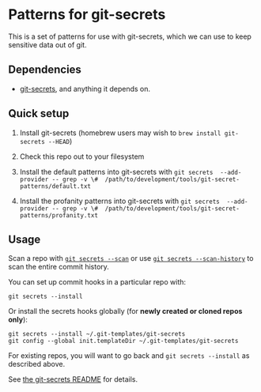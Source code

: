 # Patterns for git-secrets

This is a set of patterns for use with git-secrets, which we can use to keep sensitive data out of git.

## Dependencies

 - [git-secrets](https://github.com/awslabs/git-secrets), and anything it depends on.

## Quick setup

1. Install git-secrets (homebrew users may wish to `brew install git-secrets --HEAD`)

1. Check this repo out to your filesystem

1. Install the default patterns into git-secrets with `git secrets  --add-provider -- grep -v \#  /path/to/development/tools/git-secret-patterns/default.txt`

1. Install the profanity patterns into git-secrets with `git secrets  --add-provider -- grep -v \#  /path/to/development/tools/git-secret-patterns/profanity.txt`

## Usage

Scan a repo with [`git secrets --scan`](https://github.com/awslabs/git-secrets#options-for-scan) or use [`git secrets --scan-history`](https://github.com/awslabs/git-secrets#operation-modes) to scan the entire commit history.

You can set up commit hooks in a particular repo with:

```
git secrets --install
```

Or install the secrets hooks globally (for **newly created or cloned repos only**):

```
git secrets --install ~/.git-templates/git-secrets
git config --global init.templateDir ~/.git-templates/git-secrets
```

For existing repos, you will want to go back and `git secrets --install` as described above.

See [the git-secrets README](https://github.com/awslabs/git-secrets#synopsis) for details.
